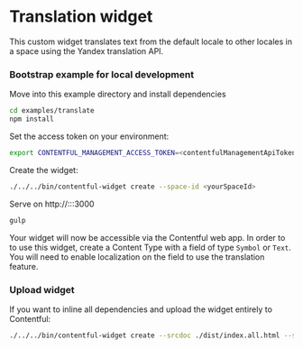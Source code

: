# Translation widget

This custom widget translates text from the default locale to other locales in a space using
the Yandex translation API.


### Bootstrap example for local development

Move into this example directory and install dependencies
```bash
cd examples/translate
npm install
```

Set the access token on your environment:
```bash
export CONTENTFUL_MANAGEMENT_ACCESS_TOKEN=<contentfulManagementApiToken>
```

Create the widget:
```bash
./../../bin/contentful-widget create --space-id <yourSpaceId>
```

Serve on http://:::3000
```bash
gulp
```

Your widget will now be accessible via the Contentful web app.
In order to to use this widget, create a Content Type with a field of type `Symbol` or `Text`. You will need to enable localization on the field to use the translation feature.


### Upload widget
If you want to inline all dependencies and upload the widget entirely to Contentful:
```bash
./../../bin/contentful-widget create --srcdoc ./dist/index.all.html --space-id <yourSpaceId> --force
```

